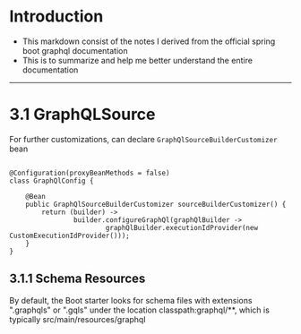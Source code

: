 # Introduction

- This markdown consist of the notes I derived from the official spring boot graphql documentation
- This is to summarize and help me better understand the entire documentation

---

# 3.1 GraphQLSource

For further customizations, can declare `GraphQlSourceBuilderCustomizer` bean

```

@Configuration(proxyBeanMethods = false)
class GraphQlConfig {

    @Bean
    public GraphQlSourceBuilderCustomizer sourceBuilderCustomizer() {
        return (builder) ->
                builder.configureGraphQl(graphQlBuilder ->
                        graphQlBuilder.executionIdProvider(new CustomExecutionIdProvider()));
    }
}

```

## 3.1.1 Schema Resources

By default, the Boot starter looks for schema files with extensions ".graphqls" or ".gqls" under the location classpath:graphql/\*\*, which is typically src/main/resources/graphql


